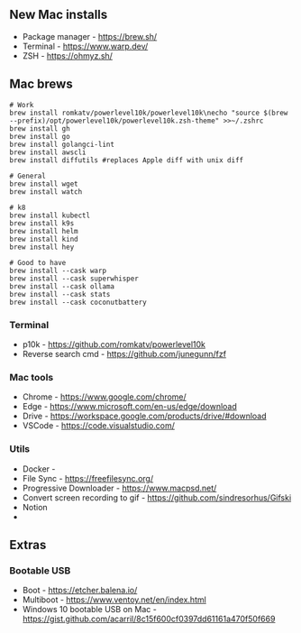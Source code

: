 ## New Mac installs
- Package manager - https://brew.sh/
- Terminal - https://www.warp.dev/
- ZSH - https://ohmyz.sh/

## Mac brews
```
# Work
brew install romkatv/powerlevel10k/powerlevel10k\necho "source $(brew --prefix)/opt/powerlevel10k/powerlevel10k.zsh-theme" >>~/.zshrc
brew install gh
brew install go
brew install golangci-lint
brew install awscli
brew install diffutils #replaces Apple diff with unix diff

# General
brew install wget
brew install watch

# k8
brew install kubectl
brew install k9s
brew install helm
brew install kind
brew install hey

# Good to have
brew install --cask warp
brew install --cask superwhisper
brew install --cask ollama
brew install --cask stats
brew install --cask coconutbattery
```

### Terminal
- p10k - https://github.com/romkatv/powerlevel10k
- Reverse search cmd - https://github.com/junegunn/fzf

### Mac tools
- Chrome - https://www.google.com/chrome/
- Edge - https://www.microsoft.com/en-us/edge/download
- Drive - https://workspace.google.com/products/drive/#download
- VSCode - https://code.visualstudio.com/

### Utils
- Docker - 
- File Sync - https://freefilesync.org/
- Progressive Downloader - https://www.macpsd.net/
- Convert screen recording to gif - https://github.com/sindresorhus/Gifski
- Notion
- 


## Extras
### Bootable USB
- Boot - https://etcher.balena.io/
- Multiboot - https://www.ventoy.net/en/index.html
- Windows 10 bootable USB on Mac - https://gist.github.com/acarril/8c15f600cf0397dd61161a470f50f669
